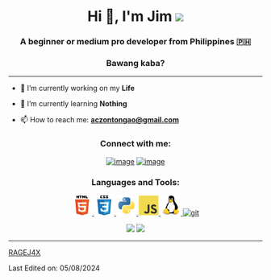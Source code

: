 <h1 align="center">Hi 👋, I'm Jim <img height="40" src="https://emoji.gg/assets/emoji/7333-parrotdance.gif"></h1>
<h3 align="center">A beginner or medium pro developer from Philippines 🇵🇭</h3>
<h3 align="center">Bawang kaba?</h3>


---

- 🔭 I’m currently working on my **Life**

- 🌱 I’m currently learning **Nothing**

- 📫 How to reach me: **aczontongao@gmail.com**

<h3 align="center">Connect with me:</h3>
<div align="center">

[![image](https://img.shields.io/badge/facebook-E4405F?style=for-the-badge&logo=facebook&logoColor=white)](https://www.facebook.com/profile.php?id=61550311769490)
[![image](https://img.shields.io/badge/Gmail-D14836?style=for-the-badge&logo=gmail&logoColor=white)](mailto:produtor.brantlauro@gmail.com)
  
</div>

<h3 align="center">Languages and Tools:</h3>

<p align="center"> 
  <a href="https://www.w3.org/html/" target="_blank"> 
    <img src="https://raw.githubusercontent.com/devicons/devicon/master/icons/html5/html5-original-wordmark.svg" alt="html5" width="40" height="40"/> 
  </a>
  <a href="https://www.w3schools.com/css/" target="_blank"> 
    <img src="https://raw.githubusercontent.com/devicons/devicon/master/icons/css3/css3-original-wordmark.svg" alt="css3" width="40" height="40"/> 
  </a> 
  <a href="https://www.python.org" target="_blank"> 
    <img src="https://raw.githubusercontent.com/devicons/devicon/master/icons/python/python-original.svg" alt="python" width="40" height="40"/> 
  </a>  
  <a href="https://developer.mozilla.org/en-US/docs/Web/JavaScript" target="_blank"> 
    <img src="https://raw.githubusercontent.com/devicons/devicon/master/icons/javascript/javascript-original.svg" alt="javascript" width="40" height="40"/> 
  </a> 
  <a href="https://www.linux.org/" target="_blank"> 
    <img src="https://raw.githubusercontent.com/devicons/devicon/master/icons/linux/linux-original.svg" alt="linux" width="40" height="40"/> 
  </a> 
  <a href="https://git-scm.com/" target="_blank"> 
    <img src="https://www.vectorlogo.zone/logos/git-scm/git-scm-icon.svg" alt="git" width="40" height="40"/> 
  </a>
</p>

<p align= "center">
  <img height= "150" src="https://github-readme-stats.vercel.app/api?username=ragej4x&theme=react&show_icons=true&include_all_commits=true" />
  <img height= "150" src="https://github-readme-stats.vercel.app/api/top-langs/?username=ragej4x&theme=react&layout=compact" />
</p>

------


[RAGEJ4X](https://github.com/ragej4x)

Last Edited on: 05/08/2024
